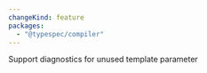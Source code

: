 ```yaml
---
changeKind: feature
packages:
  - "@typespec/compiler"
---
```


Support diagnostics for unused template parameter
